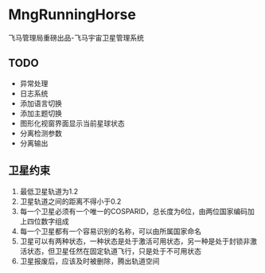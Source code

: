 # MngRunningHorse
飞马管理局重磅出品-飞马宇宙卫星管理系统

## TODO

- 异常处理
- 日志系统
- 添加语言切换
- 添加主题切换
- 图形化视窗界面显示当前星球状态
- 分离检测参数
- 分离输出

## 卫星约束

1. 最低卫星轨道为1.2
2. 卫星轨道之间的距离不得小于0.2
3. 每一个卫星必须有一个唯一的COSPARID，总长度为6位，由两位国家编码加上四位数字组成
4. 每一个卫星都有一个容易识别的名称，可以由所属国家命名
5. 卫星可以有两种状态，一种状态是处于激活可用状态，另一种是处于封锁非激活状态，但卫星任然在固定轨道飞行，只是处于不可用状态
6. 卫星报废后，应该及时被删除，腾出轨道空间